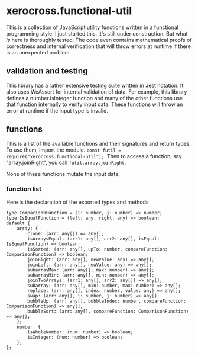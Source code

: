 # xerocross.functional-util

This is a collection of JavaScript utility functions written in a functional programming style.  I just started this.  It's still under construction.  But what _is_ here is thoroughly tested.  The code even contains mathematical proofs of correctness and internal verification that will throw errors at runtime if there is an unexpected problem.

## validation and testing

This library has a rather extensive testing suite written in Jest notation.  It also uses WeAssert for internal validation of data.  For example, this library defines a number.isInteger function and many of the other functions use that function internally to verify input data.  These functions will throw an error at runtime if the input type is invalid. 

## functions

This is a list of the available functions and their signatures and return types.  To use them, import the module. ``const futil = require("xerocross.functional-util");``.  Then to access a function, say "array.joinRight", you call ``futil.array.joinRight``.

None of these functions mutate the input data.

### function list

Here is the declaration of the exported types and methods

```
type ComparisonFunction = (i: number, j: number) => number;
type IsEqualFunction = (left: any, right: any) => boolean;
default {
    array: {
        clone: (arr: any[]) => any[];
        isArraysEqual: (arr1: any[], arr2: any[], isEqual: IsEqualFunction) => boolean;
        isSorted: (arr: any[], upTo: number, compareFunction: ComparisonFunction) => boolean;
        joinRight: (arr: any[], newValue: any) => any[];
        joinLeft: (arr: any[], newValue: any) => any[];
        subarrayMax: (arr: any[], max: number) => any[];
        subarrayMin: (arr: any[], min: number) => any[];
        joinTwoArrays: (arr1: any[], arr2: any[]) => any[];
        subarray: (arr: any[], min: number, max: number) => any[];
        replace: (arr: any[], index: number, value: any) => any[];
        swap: (arr: any[], i: number, j: number) => any[];
        bubbleUp: (arr: any[], bubbleIndex: number, compareFunction: ComparisonFunction) => any[];
        bubbleSort: (arr: any[], compareFunction: ComparisonFunction) => any[];
    };
    number: {
        isWholeNumber: (num: number) => boolean;
        isInteger: (num: number) => boolean;
    };
};
```